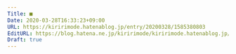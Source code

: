 ```yaml
---
Title: ■
Date: 2020-03-28T16:33:23+09:00
URL: https://kiririmode.hatenablog.jp/entry/20200328/1585380803
EditURL: https://blog.hatena.ne.jp/kiririmode/kiririmode.hatenablog.jp/atom/entry/26006613541582226
Draft: true
---
```



